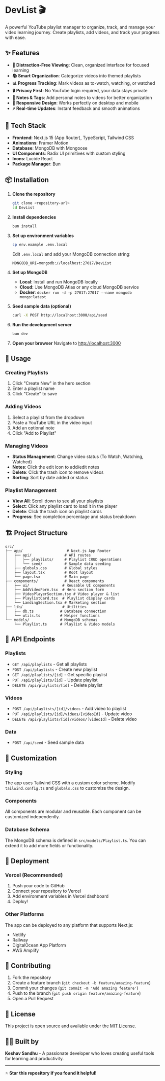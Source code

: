# DevList 🎬

A powerful YouTube playlist manager to organize, track, and manage your video learning journey. Create playlists, add videos, and track your progress with ease.

## ✨ Features

- **🎯 Distraction-Free Viewing**: Clean, organized interface for focused learning
- **📚 Smart Organization**: Categorize videos into themed playlists
- **📊 Progress Tracking**: Mark videos as to-watch, watching, or watched
- **🔒 Privacy First**: No YouTube login required, your data stays private
- **📝 Notes & Tags**: Add personal notes to videos for better organization
- **📱 Responsive Design**: Works perfectly on desktop and mobile
- **⚡ Real-time Updates**: Instant feedback and smooth animations

## 🚀 Tech Stack

- **Frontend**: Next.js 15 (App Router), TypeScript, Tailwind CSS
- **Animations**: Framer Motion
- **Database**: MongoDB with Mongoose
- **UI Components**: Radix UI primitives with custom styling
- **Icons**: Lucide React
- **Package Manager**: Bun

## 📦 Installation

1. **Clone the repository**
   ```bash
   git clone <repository-url>
   cd DevList
   ```

2. **Install dependencies**
   ```bash
   bun install
   ```

3. **Set up environment variables**
   ```bash
   cp env.example .env.local
   ```
   
   Edit `.env.local` and add your MongoDB connection string:
   ```env
   MONGODB_URI=mongodb://localhost:27017/DevList
   ```

4. **Set up MongoDB**
   - **Local**: Install and run MongoDB locally
   - **Cloud**: Use MongoDB Atlas or any cloud MongoDB service
   - **Docker**: `docker run -d -p 27017:27017 --name mongodb mongo:latest`

5. **Seed sample data (optional)**
   ```bash
   curl -X POST http://localhost:3000/api/seed
   ```

6. **Run the development server**
   ```bash
   bun dev
   ```

7. **Open your browser**
   Navigate to [http://localhost:3000](http://localhost:3000)

## 🎯 Usage

### Creating Playlists
1. Click "Create New" in the hero section
2. Enter a playlist name
3. Click "Create" to save

### Adding Videos
1. Select a playlist from the dropdown
2. Paste a YouTube URL in the video input
3. Add an optional note
4. Click "Add to Playlist"

### Managing Videos
- **Status Management**: Change video status (To Watch, Watching, Watched)
- **Notes**: Click the edit icon to add/edit notes
- **Delete**: Click the trash icon to remove videos
- **Sorting**: Sort by date added or status

### Playlist Management
- **View All**: Scroll down to see all your playlists
- **Select**: Click any playlist card to load it in the player
- **Delete**: Click the trash icon on playlist cards
- **Progress**: See completion percentage and status breakdown

## 🏗️ Project Structure

```
src/
├── app/                    # Next.js App Router
│   ├── api/               # API routes
│   │   ├── playlists/     # Playlist CRUD operations
│   │   └── seed/          # Sample data seeding
│   ├── globals.css        # Global styles
│   ├── layout.tsx         # Root layout
│   └── page.tsx           # Main page
├── components/            # React components
│   ├── ui/               # Reusable UI components
│   ├── AddVideoForm.tsx  # Hero section form
│   ├── VideoPlayerSection.tsx # Video player & list
│   ├── PlaylistCard.tsx  # Playlist display cards
│   └── LandingSection.tsx # Marketing section
├── lib/                  # Utilities
│   ├── db.ts            # Database connection
│   └── utils.ts         # Helper functions
└── models/              # MongoDB schemas
    └── Playlist.ts      # Playlist & Video models
```

## 🔧 API Endpoints

### Playlists
- `GET /api/playlists` - Get all playlists
- `POST /api/playlists` - Create new playlist
- `GET /api/playlists/[id]` - Get specific playlist
- `PUT /api/playlists/[id]` - Update playlist
- `DELETE /api/playlists/[id]` - Delete playlist

### Videos
- `POST /api/playlists/[id]/videos` - Add video to playlist
- `PUT /api/playlists/[id]/videos/[videoId]` - Update video
- `DELETE /api/playlists/[id]/videos/[videoId]` - Delete video

### Data
- `POST /api/seed` - Seed sample data

## 🎨 Customization

### Styling
The app uses Tailwind CSS with a custom color scheme. Modify `tailwind.config.ts` and `globals.css` to customize the design.

### Components
All components are modular and reusable. Each component can be customized independently.

### Database Schema
The MongoDB schema is defined in `src/models/Playlist.ts`. You can extend it to add more fields or functionality.

## 🚀 Deployment

### Vercel (Recommended)
1. Push your code to GitHub
2. Connect your repository to Vercel
3. Add environment variables in Vercel dashboard
4. Deploy!

### Other Platforms
The app can be deployed to any platform that supports Next.js:
- Netlify
- Railway
- DigitalOcean App Platform
- AWS Amplify

## 🤝 Contributing

1. Fork the repository
2. Create a feature branch (`git checkout -b feature/amazing-feature`)
3. Commit your changes (`git commit -m 'Add amazing feature'`)
4. Push to the branch (`git push origin feature/amazing-feature`)
5. Open a Pull Request

## 📝 License

This project is open source and available under the [MIT License](LICENSE).

## 👨‍💻 Built by

**Keshav Sandhu** - A passionate developer who loves creating useful tools for learning and productivity.

---

⭐ **Star this repository if you found it helpful!**
